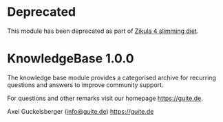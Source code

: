 # Deprecated

This module has been deprecated as part of [Zikula 4 slimming diet](https://github.com/zikula/core/blob/main/ZIKULA-4.0.md).

# KnowledgeBase 1.0.0

The knowledge base module provides a categorised archive for recurring questions and answers to improve community support.

For questions and other remarks visit our homepage https://guite.de.

Axel Guckelsberger (info@guite.de)
https://guite.de
